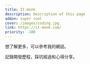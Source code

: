 ```yaml
---
title: It-monk
description: Description of this page
addon: super cool
cover: /images/coding.jpg
link: https://it-monk.com/
priority: -100
---
```


想了解更多，可以參考我的網誌。

記錄開發歷程，踩坑經過和心得分享。
